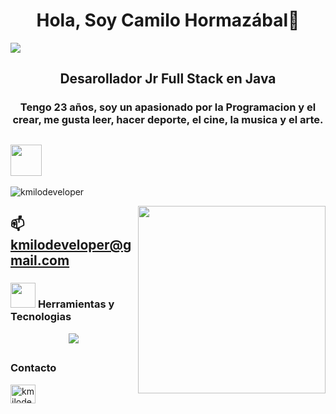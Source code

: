 
<h1 align="center">Hola, Soy Camilo Hormazábal👋</h1>
<img src="https://github.com/sourabmaity/sourabmaity/blob/main/header_.png" >
<h2 align="center"> Desarollador Jr Full Stack en Java </h2>
<h3 align="center">Tengo 23 años, soy un apasionado por la Programacion y el crear, me gusta leer, hacer deporte, el cine, la musica y el arte.</h3>

## <picture>  <img src = "https://github.com/7oSkaaa/7oSkaaa/blob/main/Images/about_me.gif?raw=true" width = 50px> </picture> 
<p align="rigth"> <img src="https://komarev.com/ghpvc/?username=kmilodeveloper&label=Profile%20views&color=0e75b6&style=flat" alt="kmilodeveloper" /> </p>

<picture> <img align="right" src="https://github.com/7oSkaaa/7oSkaaa/blob/main/Images/Right_Side.gif?raw=true" width = 300px></picture>


## 📫 **kmilodeveloper@gmail.com**


### <picture> <img src = "https://github.com/7oSkaaa/7oSkaaa/blob/main/Images/Programming_Languages.gif?raw=true" width = 40px>  </picture> Herramientas y Tecnologias

<p align="center">
  <a href="https://skillicons.dev">
    <img src="https://skillicons.dev/icons?i=html,css,js,bootstrap,react,java,spring,mysql,postman,vscode,eclipse" />
  </a>
</p>

## <h3 align="left">Contacto</h3>
<p align="left">
<a href="https://linkedin.com/in/kmilodeveloper" target="
  _blank"><img align="center" src="https://raw.githubusercontent.com/rahuldkjain/github-profile-readme-generator/master/src/images/icons/Social/linked-in-alt.svg" alt="kmilodeveloper" height="30" width="40" /></a>
</p>


